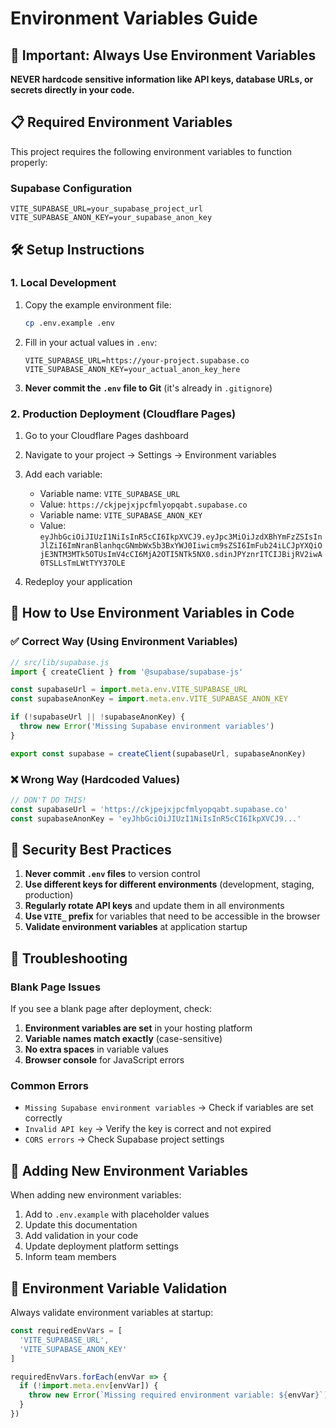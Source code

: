 # Environment Variables Guide

## 🔐 Important: Always Use Environment Variables

**NEVER hardcode sensitive information like API keys, database URLs, or secrets directly in your code.**

## 📋 Required Environment Variables

This project requires the following environment variables to function properly:

### Supabase Configuration
```env
VITE_SUPABASE_URL=your_supabase_project_url
VITE_SUPABASE_ANON_KEY=your_supabase_anon_key
```

## 🛠️ Setup Instructions

### 1. Local Development

1. Copy the example environment file:
   ```bash
   cp .env.example .env
   ```

2. Fill in your actual values in `.env`:
   ```env
   VITE_SUPABASE_URL=https://your-project.supabase.co
   VITE_SUPABASE_ANON_KEY=your_actual_anon_key_here
   ```

3. **Never commit the `.env` file to Git** (it's already in `.gitignore`)

### 2. Production Deployment (Cloudflare Pages)

1. Go to your Cloudflare Pages dashboard
2. Navigate to your project → Settings → Environment variables
3. Add each variable:
   - Variable name: `VITE_SUPABASE_URL`
   - Value: `https://ckjpejxjpcfmlyopqabt.supabase.co`
   - Variable name: `VITE_SUPABASE_ANON_KEY`
   - Value: `eyJhbGciOiJIUzI1NiIsInR5cCI6IkpXVCJ9.eyJpc3MiOiJzdXBhYmFzZSIsInJlZiI6ImNranBlanhqcGNmbWx5b3BxYWJ0Iiwicm9sZSI6ImFub24iLCJpYXQiOjE3NTM3MTk5OTUsImV4cCI6MjA2OTI5NTk5NX0.sdinJPYznrITCIJBijRV2iwA0TSLLsTmLWtTYY37OLE`

4. Redeploy your application

## 🔧 How to Use Environment Variables in Code

### ✅ Correct Way (Using Environment Variables)
```javascript
// src/lib/supabase.js
import { createClient } from '@supabase/supabase-js'

const supabaseUrl = import.meta.env.VITE_SUPABASE_URL
const supabaseAnonKey = import.meta.env.VITE_SUPABASE_ANON_KEY

if (!supabaseUrl || !supabaseAnonKey) {
  throw new Error('Missing Supabase environment variables')
}

export const supabase = createClient(supabaseUrl, supabaseAnonKey)
```

### ❌ Wrong Way (Hardcoded Values)
```javascript
// DON'T DO THIS!
const supabaseUrl = 'https://ckjpejxjpcfmlyopqabt.supabase.co'
const supabaseAnonKey = 'eyJhbGciOiJIUzI1NiIsInR5cCI6IkpXVCJ9...'
```

## 🚨 Security Best Practices

1. **Never commit `.env` files** to version control
2. **Use different keys for different environments** (development, staging, production)
3. **Regularly rotate API keys** and update them in all environments
4. **Use `VITE_` prefix** for variables that need to be accessible in the browser
5. **Validate environment variables** at application startup

## 🐛 Troubleshooting

### Blank Page Issues
If you see a blank page after deployment, check:

1. **Environment variables are set** in your hosting platform
2. **Variable names match exactly** (case-sensitive)
3. **No extra spaces** in variable values
4. **Browser console** for JavaScript errors

### Common Errors
- `Missing Supabase environment variables` → Check if variables are set correctly
- `Invalid API key` → Verify the key is correct and not expired
- `CORS errors` → Check Supabase project settings

## 📝 Adding New Environment Variables

When adding new environment variables:

1. Add to `.env.example` with placeholder values
2. Update this documentation
3. Add validation in your code
4. Update deployment platform settings
5. Inform team members

## 🔄 Environment Variable Validation

Always validate environment variables at startup:

```javascript
const requiredEnvVars = [
  'VITE_SUPABASE_URL',
  'VITE_SUPABASE_ANON_KEY'
]

requiredEnvVars.forEach(envVar => {
  if (!import.meta.env[envVar]) {
    throw new Error(`Missing required environment variable: ${envVar}`)
  }
})
```
